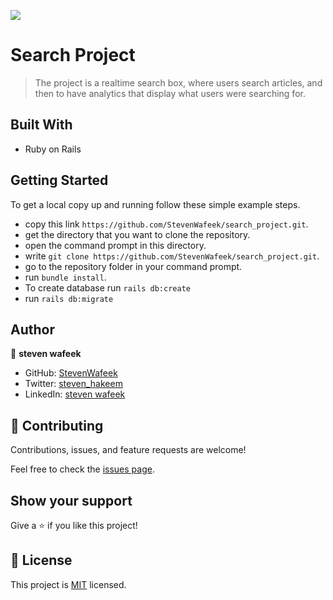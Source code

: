 ![](https://img.shields.io/badge/Microverse-blueviolet)

# Search Project

> The project is a realtime search box, where users search articles, and then to have analytics that display what users were searching for.

## Built With

- Ruby on Rails

## Getting Started

To get a local copy up and running follow these simple example steps.

- copy this link `https://github.com/StevenWafeek/search_project.git`.
- get the directory that you want to clone the repository.
- open the command prompt in this directory.
- write `git clone https://github.com/StevenWafeek/search_project.git`.
- go to the repository folder in your command prompt.
- run `bundle install`.
- To create database run `rails db:create`
- run `rails db:migrate`

## Author

👤 **steven wafeek**

- GitHub: [StevenWafeek](https://github.com/StevenWafeek)
- Twitter: [steven_hakeem](https://twitter.com/steven_hakeem)
- LinkedIn: [steven wafeek
  ](https://www.linkedin.com/in/steven-wafeek-b629341b6/)

## 🤝 Contributing

Contributions, issues, and feature requests are welcome!

Feel free to check the [issues page](../../issues/).

## Show your support

Give a ⭐️ if you like this project!

## 📝 License

This project is [MIT](./LICENSE) licensed.
